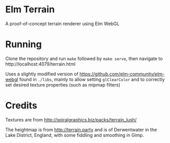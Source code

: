 # Elm Terrain
A proof-of-concept terrain renderer using Elm WebGL

# Running

Clone the repository and run `make` followed by `make serve`, then navigate to http://localhost:4079/terrain.html

Uses a slightly modified version of https://github.com/elm-community/elm-webgl found in `./libs`, mainly to allow setting
`glClearColor` and to correctly set desired texture properties (such as mipmap filters)

# Credits

Textures are from http://spiralgraphics.biz/packs/terrain_lush/

The heightmap is from http://terrain.party and is of Derwentwater in the Lake District, England, with some fiddling and smoothing in Gimp.
